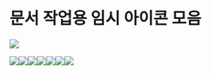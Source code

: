 # 문서 작업용 임시 아이콘 모음

![](https://lh3.googleusercontent.com/aDBaBbJ2kvg4iyC2TJ_PTCJbRNUmzqfNgGIsf33N5N9MWlu_CbZ4GPKEG9mXpTzeqJLr12GaZUZnuiEwAJEwpjGUXpLDRH9vb_r-uQUSuJktFk8aMaacxDK2-BeCubMfaxEi33K7IOg)

![](https://lh5.googleusercontent.com/OOXFTi0WtOwW0KbWI4BptL2grzBzFWar_9qQpAF3aBBj-ZJRv8v88miPvT-NJIF3NWZqda0MuV_1AYYdtuJnNdFx2MDL0L3of4qveL1V3jXbIdkxBEdYkHs1kBclTSQJ8OZsUaZXlp8)![](https://lh6.googleusercontent.com/22dsu__b9b_wDecSD3AGRlgG-Bkeapaw6ehDGOxZuX09uWpU6VCaSMHnx34z8Hakw4ABiKiXtCBjtnaTVnnkpmi0jx5e0fF0A9TbncRSj-J4govKZsO7_p-MQOcoWFqHyNB7lf-Onkg)![](https://lh3.googleusercontent.com/vMsZ1JFRVjqHBSWOC_BzmV1_1AeHEq192IaHs7NWwZqatf-nB_XXl-elCF5pbNOr3aalCTxC3viEjd-FcD8PACpICyROT8qrak_caiJ5emfHnl9EIeD3evRkXHsOQ_J21lrT_xBeu5Y)![](https://lh5.googleusercontent.com/Vcf1gQR8ho1F6V58GZlplLuzmyznSOGR5V3teHy8yrhgGyTBZYzfwhpwxe2Zh30ypUVfqEm0neCUsikf17E2VodxDW9tYpe7gOvZrdKK16t7BAt9zmVAWcSKMmkbnkCQsnt8AJd6AHU)![](https://lh4.googleusercontent.com/I1jEuE2AXrKOcz01y-7-4A3DbAz32cJf9PGgKY_4S9DNLxa6AMVNEUQ4TrL7OMLkxidBJeYKYcU0r3RkEqfNT33qs6U2-VwKYG7_zJ2ZCgAvSi44W7f1AXC1L1YPHyPWWhGcW6nYBTI)![](https://lh3.googleusercontent.com/wYF38xqxbfCQ00Nn-z_E7p9vTbeG2hy3r9JbyLiq1AfSkgw0y-2Ku0C2SUdPD-0Mi_uEmHqKGDs_NtktJzyzHHGSZpj6K-h4_95oGTk6bGOaqIxaaXWVFkfB7dXLpc1mS4GHP8_ee7g)![](https://lh4.googleusercontent.com/mSEqfiKf01iiv5-iDfDis-dWqL9t-jQEnLO7PB2Z5TlBgacy7CuRv_qveVmId2RFHYNaXs4Dt-FTaQ6RYjK1Ett3IbYygRSwfkkYRhUuJHVi8wY7kJgu3sZgvyoPJq6T0bXOhqEpDRI)







